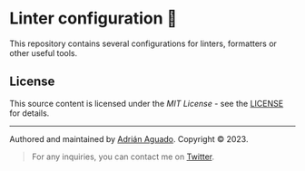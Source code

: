 # Linter configuration 🔦

This repository contains several configurations for linters, formatters or other useful tools.


## License

This source content is licensed under the _MIT License_ - see the [LICENSE](LICENSE.md) for details.

---

Authored and maintained by [Adrián Aguado](https://github.com/aguadotzn). Copyright © 2023.

> For any inquiries, you can contact me on [Twitter](https://twitter.com/aguadotzn).
